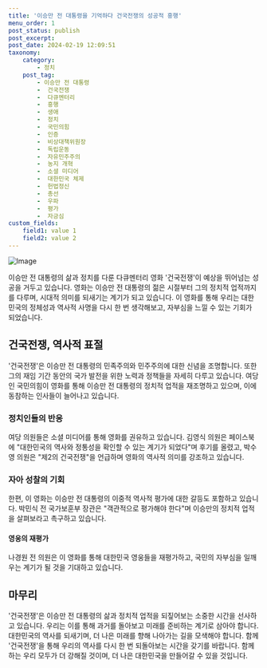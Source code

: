 ```yaml
---
title: '이승만 전 대통령을 기억하다 건국전쟁의 성공적 흥행'
menu_order: 1
post_status: publish
post_excerpt: 
post_date: 2024-02-19 12:09:51
taxonomy:
    category:
        - 정치
    post_tag:
        - 이승만 전 대통령
        -  건국전쟁
        -  다큐멘터리
        -  흥행
        -  생애
        -  정치
        -  국민의힘
        -  인증
        -  비상대책위원장
        -  독립운동
        -  자유민주주의
        -  농지 개혁
        -  소셜 미디어
        -  대한민국 체제
        -  헌법정신
        -  총선
        -  우파
        -  평가
        -  자긍심
custom_fields:
    field1: value 1
    field2: value 2
---
```


![Image](https://imgnews.pstatic.net/image/016/2024/02/12/20240212050141_0_20240212192101062.jpg?type=w647)

이승만 전 대통령의 삶과 정치를 다룬 다큐멘터리 영화 '건국전쟁'이 예상을 뛰어넘는 성공을 거두고 있습니다. 영화는 이승만 전 대통령의 젊은 시절부터 그의 정치적 업적까지를 다루며, 시대적 의미를 되새기는 계기가 되고 있습니다. 이 영화를 통해 우리는 대한민국의 정체성과 역사적 사명을 다시 한 번 생각해보고, 자부심을 느낄 수 있는 기회가 되었습니다.
## 건국전쟁, 역사적 표절
'건국전쟁'은 이승만 전 대통령의 민족주의와 민주주의에 대한 신념을 조명합니다. 또한 그의 재임 기간 동안의 국가 발전을 위한 노력과 정책들을 자세히 다루고 있습니다. 여당인 국민의힘이 영화를 통해 이승만 전 대통령의 정치적 업적을 재조명하고 있으며, 이에 동참하는 인사들이 늘어나고 있습니다.
### 정치인들의 반응
여당 의원들은 소셜 미디어를 통해 영화를 권유하고 있습니다. 김영식 의원은 페이스북에 "대한민국의 역사와 정통성을 확인할 수 있는 계기가 되었다"며 후기를 올렸고, 박수영 의원은 "제2의 건국전쟁"을 언급하며 영화의 역사적 의미를 강조하고 있습니다.
### 자아 성찰의 기회
한편, 이 영화는 이승만 전 대통령의 이중적 역사적 평가에 대한 갈등도 포함하고 있습니다. 박민식 전 국가보훈부 장관은 "객관적으로 평가해야 한다"며 이승만의 정치적 업적을 살펴보라고 촉구하고 있습니다.
#### 영웅의 재평가
나경원 전 의원은 이 영화를 통해 대한민국 영웅들을 재평가하고, 국민의 자부심을 일깨우는 계기가 될 것을 기대하고 있습니다.
## 마무리
'건국전쟁'은 이승만 전 대통령의 삶과 정치적 업적을 되짚어보는 소중한 시간을 선사하고 있습니다. 우리는 이를 통해 과거를 돌아보고 미래를 준비하는 계기로 삼아야 합니다. 대한민국의 역사를 되새기며, 더 나은 미래를 향해 나아가는 길을 모색해야 합니다. 함께 '건국전쟁'을 통해 우리의 역사를 다시 한 번 되돌아보는 시간을 갖기를 바랍니다. 함께하는 우리 모두가 더 강해질 것이며, 더 나은 대한민국을 만들어갈 수 있을 것입니다.
